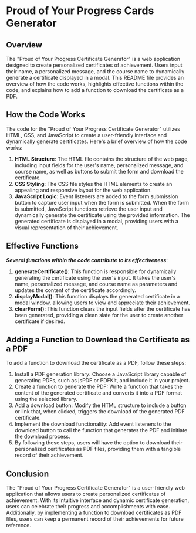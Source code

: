 # Proud of Your Progress Cards Generator

## Overview
The "Proud of Your Progress Certificate Generator" is a web application designed to create personalized certificates of achievement. Users input their name, 
a personalized message, and the course name to dynamically generate a certificate displayed in a modal. This README file provides an overview of how the code 
works, highlights effective functions within the code, and explains how to add a function to download the certificate as a PDF.

## How the Code Works
The code for the "Proud of Your Progress Certificate Generator" utilizes HTML, CSS, and JavaScript to create a user-friendly interface and dynamically generate 
certificates. Here's a brief overview of how the code works:

1. **HTML Structure**: The HTML file contains the structure of the web page, including input fields for the user's name, personalized message, and course name,
   as well as buttons to submit the form and download the certificate.
2. **CSS Styling**: The CSS file styles the HTML elements to create an appealing and responsive layout for the web application.
3. **JavaScript Logic**: Event listeners are added to the form submission button to capture user input when the form is submitted. When the form is submitted,
   JavaScript functions retrieve the user input and dynamically generate the certificate using the provided information. The generated certificate is displayed
   in a modal, providing users with a visual representation of their achievement.

## Effective Functions
***Several functions within the code contribute to its effectiveness***:

1. **generateCertificate()**: This function is responsible for dynamically generating the certificate using the user's input. It takes the user's name, personalized
   message, and course name as parameters and updates the content of the certificate accordingly.
3. **displayModal()**: This function displays the generated certificate in a modal window, allowing users to view and appreciate their achievement.
4. **clearForm()**: This function clears the input fields after the certificate has been generated, providing a clean slate for the user to create another certificate
    if desired.

## Adding a Function to Download the Certificate as a PDF
To add a function to download the certificate as a PDF, follow these steps:

1. Install a PDF generation library: Choose a JavaScript library capable of generating PDFs, such as jsPDF or PDFKit, and include it in your project.
2. Create a function to generate the PDF: Write a function that takes the content of the generated certificate and converts it into a PDF format using the selected
   library.
4. Add a download button: Modify the HTML structure to include a button or link that, when clicked, triggers the download of the generated PDF certificate.
5. Implement the download functionality: Add event listeners to the download button to call the function that generates the PDF and initiate the download process.
6. By following these steps, users will have the option to download their personalized certificates as PDF files, providing them with a tangible record of their
   achievement.

## Conclusion
The "Proud of Your Progress Certificate Generator" is a user-friendly web application that allows users to create personalized certificates of achievement. 
With its intuitive interface and dynamic certificate generation, users can celebrate their progress and accomplishments with ease. Additionally, by implementing a 
function to download certificates as PDF files, users can keep a permanent record of their achievements for future reference.
